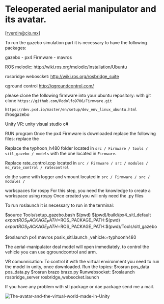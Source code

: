 # Teleoperated aerial manipulator and its avatar.

 [rverdin@cio.mx]
 
To run the gazebo simulation part it is necessary to have the following packages:

gazebo - px4 Firmware - mavros

ROS melodic: http://wiki.ros.org/melodic/Installation/Ubuntu

rosbridge weboscket:  http://wiki.ros.org/rosbridge_suite

qground control http://qgroundcontrol.com/

please clone the following firmware into your ubuntu repository: with git clone
 ```https://github.com/Rodolfo9706/Firmware.git```
 
 ```https://dev.px4.io/master/en/setup/dev_env_linux_ubuntu.html``` #rosgazebo
 
Unity VR:
unity 
visual studio
c#

RUN program
Once the px4 Firmware is downloaded replace the following files:
replace the 

Replace the typhoon_h480 folder located in ```src / Firmware / tools / sitl_gazebo / models``` with the one located in ```Firmware```.

Replace rate_control.cpp located in ```src / Firmware / src / modules / mc_rate_control / ratecontrol```

do the same with logger and vmount located in ```src / Firmware / src / modules /```


workspaces for rospy
For this step, you need the knowledge to create a workspace using rospy 
Once created you will only need the .py files

To run roslaunch it is necessary to run in the terminal:

$source Tools/setup_gazebo.bash $(pwd) $(pwd)/build/px4_sitl_default
$export ROS_PACKAGE_PATH=$ROS_PACKAGE_PATH:$(pwd)
$export ROS_PACKAGE_PATH=$ROS_PACKAGE_PATH:$(pwd)/Tools/sitl_gazebo

$roslaunch px4 mavros posix_sitl.launch 
_vehicle:=typhoonh480

The aerial-manipulator deal model will open immediately,  to control the vehicle you can use qgroundcontrol and arm.


VR comunnication:
To control it with the virtual environment you need to run the model in unity, once downloaded.
Run the topics: $rosrun pos_data pos_data.py
                $rosrun brazo brazo.py
Runwebsocket:
$roslaunch rosbridge_server rosbridge_websocket.launch



If you have any problem with stl package or dae package send me a mail.


![The-avatar-and-the-virtual-world-made-in-Unity](https://user-images.githubusercontent.com/58195148/111925024-bdc77a80-8a6c-11eb-9424-a3ea9762f9c6.png)





